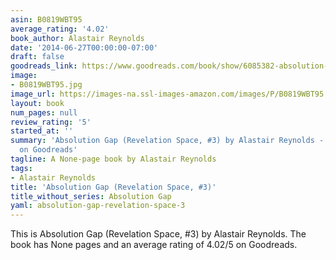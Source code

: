 ```yaml
---
asin: B0819WBT95
average_rating: '4.02'
book_author: Alastair Reynolds
date: '2014-06-27T00:00:00-07:00'
draft: false
goodreads_link: https://www.goodreads.com/book/show/6085382-absolution-gap
image:
- B0819WBT95.jpg
image_url: https://images-na.ssl-images-amazon.com/images/P/B0819WBT95.01._SCLZZZZZZZ.jpg
layout: book
num_pages: null
review_rating: '5'
started_at: ''
summary: 'Absolution Gap (Revelation Space, #3) by Alastair Reynolds - rated 4.02/5
  on Goodreads'
tagline: A None-page book by Alastair Reynolds
tags:
- Alastair Reynolds
title: 'Absolution Gap (Revelation Space, #3)'
title_without_series: Absolution Gap
yaml: absolution-gap-revelation-space-3
---
```


This is Absolution Gap (Revelation Space, #3) by Alastair Reynolds. The book has None pages and an average rating of 4.02/5 on Goodreads.